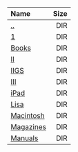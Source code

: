 |Name|Size|
|:---|---:|
|[..](../index.html)|DIR|
|[1](1/index.html)|DIR|
|[Books](Books/index.html)|DIR|
|[II](II/index.html)|DIR|
|[IIGS](IIGS/index.html)|DIR|
|[III](III/index.html)|DIR|
|[iPad](iPad/index.html)|DIR|
|[Lisa](Lisa/index.html)|DIR|
|[Macintosh](Macintosh/index.html)|DIR|
|[Magazines](Magazines/index.html)|DIR|
|[Manuals](Manuals/index.html)|DIR|
